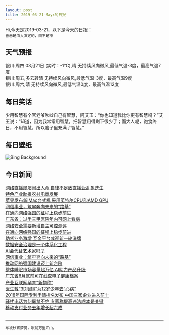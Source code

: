 ```yaml
---
layout: post
title: 2019-03-21-Mayx的日报
---
```


Hi,今天是2019-03-21，以下是今天的日报：<br><small>
善恶是由人决定的，而不是神</small><!--more-->
## 天气预报
银川:周四 03月21日 (实时：-1℃),晴 无持续风向微风,最低气温-3度，最高气温7度<br>银川:周五,多云转晴 无持续风向微风,最低气温-3度，最高气温9度<br>银川:周六,晴 无持续风向微风,最低气温0度，最高气温12度
## 每日笑话
少用智慧有个官老爷吹嘘自己有智慧，问艾玉：“你也知道我比你更有智慧吗？”艾玉说：“知道，因为我常常用智慧，把智慧用得剩下很少了；而大人呢，饱食终日，不用智慧，所以脑子里充满了智慧。”
## 每日壁纸
![Bing Background](https://cn.bing.com/th?id=OHR.EarlyBloomer_EN-US7155034826_1920x1080.jpg&rf=NorthMale_1920x1080.jpg&pid=hp "Crocus flowers (© Lorianne Ende/Getty Images)")
## 今日新闻

[网络直播屡屡闹出人命 自律不足致直播业乱象迭生](http://it.people.com.cn/n1/2019/0321/c1009-30987235.html)   
[特色产业助推农村电商发展](http://it.people.com.cn/n1/2019/0321/c1009-30987167.html)   
[苹果发布新iMac台式机 采用英特尔CPU和AMD GPU](http://it.people.com.cn/n1/2019/0321/c1009-30987184.html)   
[网信事业，筑牢奔向未来的“路基”](http://it.people.com.cn/n1/2019/0321/c1009-30986843.html)   
[在通向网络强国的征程上稳步前进](http://it.people.com.cn/n1/2019/0321/c1009-30986840.html)   
[广东省：过半三甲医院年内可网上看病](http://it.people.com.cn/n1/2019/0321/c1009-30986860.html)   
[网络安全需要新增自主可控测评](http://it.people.com.cn/n1/2019/0321/c1009-30986891.html)   
[在通向网络强国的征程上稳步前进](http://it.people.com.cn/n1/2019/0321/c1009-30986916.html)   
[助贷业务激增 互金平台或迎新一轮洗牌](http://it.people.com.cn/n1/2019/0321/c1009-30986873.html)   
[数据安全治理是一个体系化工程](http://it.people.com.cn/n1/2019/0321/c1009-30986887.html)   
[AI会代替艺术家吗？](http://it.people.com.cn/n1/2019/0321/c1009-30986933.html)   
[网信事业：筑牢奔向未来的“路基”](http://it.people.com.cn/n1/2019/0321/c1009-30986921.html)   
[推动网络强国建设迈上新台阶](http://it.people.com.cn/n1/2019/0321/c1009-30986925.html)   
[整体睡眠市场容量超万亿 AI助力产品升级](http://it.people.com.cn/n1/2019/0321/c1009-30986821.html)   
[广东省6月底前可在线查电子健康档案](http://it.people.com.cn/n1/2019/0321/c1009-30986829.html)   
[产业互联网孕育“新物种”](http://it.people.com.cn/n1/2019/0321/c1009-30986797.html)   
[医生戴“3D眼镜”为12岁少年去“心病”](http://it.people.com.cn/n1/2019/0321/c1009-30986806.html)   
[2018年国际专利申请排名发布 中国三家企业进入前十](http://it.people.com.cn/n1/2019/0320/c1009-30986601.html)   
[骚扰电话为何屡禁不绝 专家称提高违法成本是关键](http://it.people.com.cn/n1/2019/0320/c1009-30986277.html)   
[移动支付业务去年增长超六成](http://it.people.com.cn/n1/2019/0320/c1009-30985405.html)   
<br />

***

<small>布被秋宵梦觉，眼前万里江山。</small>
